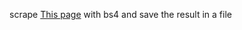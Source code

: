 scrape  <a href="http://www.scrapethissite.com/pages/simple/">This page</a> with bs4 and save the result in a file